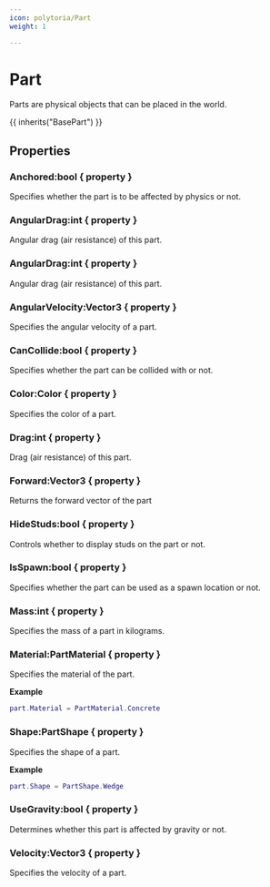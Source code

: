 ```yaml
---
icon: polytoria/Part
weight: 1

---
```


# Part

Parts are physical objects that can be placed in the world.

{{ inherits("BasePart") }}

## Properties

### Anchored:bool { property }
Specifies whether the part is to be affected by physics or not.

### AngularDrag:int { property }
Angular drag (air resistance) of this part.

### AngularDrag:int { property }
Angular drag (air resistance) of this part.

### AngularVelocity:Vector3 { property }
Specifies the angular velocity of a part.

### CanCollide:bool { property }
Specifies whether the part can be collided with or not.

### Color:Color { property }
Specifies the color of a part.

### Drag:int { property }
Drag (air resistance) of this part.

### Forward:Vector3 { property }
Returns the forward vector of the part

### HideStuds:bool { property }
Controls whether to display studs on the part or not.

### IsSpawn:bool { property }
Specifies whether the part can be used as a spawn location or not.

### Mass:int { property }
Specifies the mass of a part in kilograms.

### Material:PartMaterial { property }
Specifies the material of the part.

**Example**
```lua
part.Material = PartMaterial.Concrete
```

### Shape:PartShape { property }
Specifies the shape of a part.

**Example**
```lua
part.Shape = PartShape.Wedge
```

### UseGravity:bool { property }
Determines whether this part is affected by gravity or not.

### Velocity:Vector3 { property }
Specifies the velocity of a part.